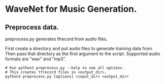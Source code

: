 # WaveNet for Music Generation.

## Preprocess data.
preprocess.py generates tfrecord from audio files.

First create a directory and put audio files to generate training data from.
Then pass that directory as the first argument to the script. Supported audio
formats are "wav" and "mp3".

```
# Run python3 preprocess.py --help to see all options.
# This creates tfrecord files in <output_dir>.
python3 preprocess.py [options] <input_dir> <output_dir>
```
